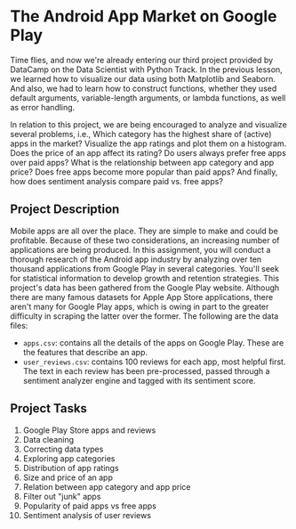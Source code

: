 
# The Android App Market on Google Play

Time flies, and now we're already entering our third project provided by DataCamp on the Data Scientist with Python Track. In the previous lesson, we learned how to visualize our data using both Matplotlib and Seaborn. And also, we had to learn how to construct functions, whether they used default arguments, variable-length arguments, or lambda functions, as well as error handling.


In relation to this project, we are being encouraged to analyze and visualize several problems, i.e., Which category has the highest share of (active) apps in the market? Visualize the app ratings and plot them on a histogram. Does the price of an app affect its rating? Do users always prefer free apps over paid apps? What is the relationship between app category and app price? Does free apps become more popular than paid apps? And finally, how does sentiment analysis compare paid vs. free apps?


## Project Description

Mobile apps are all over the place. They are simple to make and could be profitable. Because of these two considerations, an increasing number of applications are being produced. In this assignment, you will conduct a thorough research of the Android app industry by analyzing over ten thousand applications from Google Play in several categories. You'll seek for statistical information to develop growth and retention strategies. This project's data has been gathered from the Google Play website. Although there are many famous datasets for Apple App Store applications, there aren't many for Google Play apps, which is owing in part to the greater difficulty in scraping the latter over the former. The following are the data files:

- `apps.csv`: contains all the details of the apps on Google Play. These are the features that describe an app.
- `user_reviews.csv`: contains 100 reviews for each app, most helpful first. The text in each review has been pre-processed, passed through a sentiment analyzer engine and tagged with its sentiment score.
## Project Tasks

1. Google Play Store apps and reviews
2. Data cleaning
3. Correcting data types
4. Exploring app categories
5. Distribution of app ratings
6. Size and price of an app
7. Relation between app category and app price
8. Filter out "junk" apps
9. Popularity of paid apps vs free apps
10. Sentiment analysis of user reviews